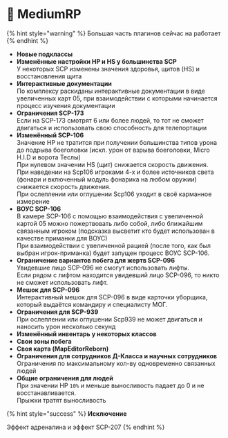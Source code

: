 # 🔴 MediumRP

{% hint style="warning" %}
Большая часть плагинов сейчас на работает
{% endhint %}



* **Новые подклассы**
* **Изменённые настройки HP и HS у большинства SCP**\
  У некоторых SCP изменены значения здоровья, щитов (HS) и восстановления щита
* **Интерактивные документации**\
  По комплексу раскиданы интерактивные документации в виде увеличенных карт 05, при взаимодействии с которыми начинается процесс изучения документации
* **Ограничения SCP-173**\
  Если на SCP-173 смотрят 6 или более людей, то тот не сможет двигаться и использовать свою способность для телепортации
* **Изменённый SCP-106**\
  Значение HP не тратится при получении большинства типов урона до подрыва боеголовки (искл. урон от взрыва боеголовки, Micro H.I.D и ворота Теслы)\
  При нулевом значении HS (щит) снижается скорость движения.\
  При наведении на Scp106 игроками 4-х и более источников света (фонари и включенный модуль фонарика на любом оружии) снижается скорость движения.\
  При ослеплении или оглушении Scp106 уходит в своё карманное измерение
* **ВОУС SCP-106**\
  В камере SCP-106 с помощью взаимодействия с увеличенной картой 05 можно пожертвовать либо собой, либо ближайшим связанным игроком (подсказка высветит кто будет использован в качестве приманки для ВОУС)\
  При взаимодействии с увеличенной рацией (после того, как был выбран игрок-приманка) будет запущен процесс ВОУС SCP-106.
* **Ограничение вариантов побега для жертв SCP-096**\
  Увидевшие лицо SCP-096 не смогут использовать лифты.\
  Если рядом с лифтом находится увидевший лицо SCP-096, то никто не сможет использовать лифт.
* **Мешок для SCP-096**\
  Интерактивный мешок для SCP-096 в виде карточки уборщика, который выдаётся командиру и специалисту МОГ.
* **Ограничения для SCP-939**\
  При ослеплении или оглушении Scp939 не может двигаться и наносить урон несколько секунд
* **Изменённый инвентарь у некоторых классов**
* **Свои зоны побега**
* **Своя карта (MapEditorReborn)**
* **Ограничения для сотрудников Д-Класса и научных сотрудников**\
  Ограничения по максимальному кол-ву одновременно связанных людей
* **Общие ограничения для людей**\
  При значении HP `10%` и меньше выносливость падает до 0 и не восстанавливается.\
  Прыжки тратят выносливость

{% hint style="success" %}
**Исключение**

Эффект адреналина и эффект SCP-207
{% endhint %}
